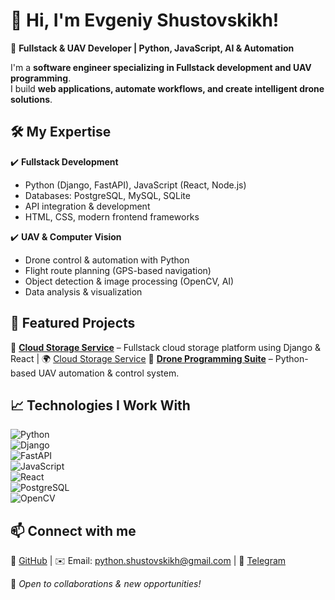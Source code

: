 # 👋 Hi, I'm Evgeniy Shustovskikh!  
🚀 **Fullstack & UAV Developer | Python, JavaScript, AI & Automation**  

I'm a **software engineer specializing in Fullstack development and UAV programming**.  
I build **web applications, automate workflows, and create intelligent drone solutions**.  

## 🛠 My Expertise  
✔️ **Fullstack Development**  
- Python (Django, FastAPI), JavaScript (React, Node.js)  
- Databases: PostgreSQL, MySQL, SQLite  
- API integration & development  
- HTML, CSS, modern frontend frameworks  

✔️ **UAV & Computer Vision**  
- Drone control & automation with Python  
- Flight route planning (GPS-based navigation)  
- Object detection & image processing (OpenCV, AI)  
- Data analysis & visualization  

## 🚀 Featured Projects  
🔹 [**Cloud Storage Service**](https://github.com/Shustovskikh/cloud_storage_service) – Fullstack cloud storage platform using Django & React | 🌍 [Cloud Storage Service](https://194.67.84.170/)
🔹 [**Drone Programming Suite**](https://github.com/Shustovskikh/g_unmanned_aerial_vehicle) – Python-based UAV automation & control system.  

## 📈 Technologies I Work With  
![Python](https://img.shields.io/badge/Python-3.x-blue)  
![Django](https://img.shields.io/badge/Django-Web%20Framework-green)  
![FastAPI](https://img.shields.io/badge/FastAPI-Backend-blue)  
![JavaScript](https://img.shields.io/badge/JavaScript-ES6%2B-yellow)  
![React](https://img.shields.io/badge/React-Frontend-blue)  
![PostgreSQL](https://img.shields.io/badge/PostgreSQL-Database-blue)  
![OpenCV](https://img.shields.io/badge/OpenCV-Computer%20Vision-red)  

## 📫 Connect with me  
🔗 [GitHub](https://github.com/Shustovskikh) | ✉️ Email: [python.shustovskikh@gmail.com](mailto:python.shustovskikh@gmail.com) | 💬 [Telegram](https://t.me/EugeneGit) 

🚀 _Open to collaborations & new opportunities!_
